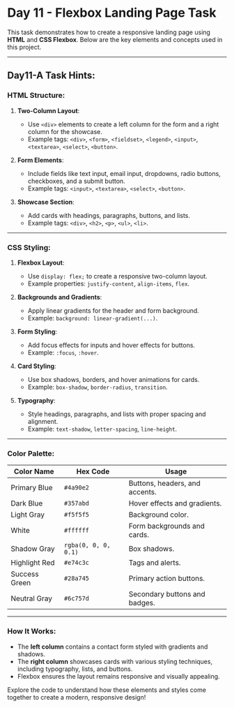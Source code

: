 # Day 11 - Flexbox Landing Page Task

This task demonstrates how to create a responsive landing page using **HTML** and **CSS Flexbox**. Below are the key elements and concepts used in this project.

---

## Day11-A Task Hints:

### HTML Structure:
1. **Two-Column Layout**:
   - Use `<div>` elements to create a left column for the form and a right column for the showcase.
   - Example tags: `<div>`, `<form>`, `<fieldset>`, `<legend>`, `<input>`, `<textarea>`, `<select>`, `<button>`.

2. **Form Elements**:
   - Include fields like text input, email input, dropdowns, radio buttons, checkboxes, and a submit button.
   - Example tags: `<input>`, `<textarea>`, `<select>`, `<button>`.

3. **Showcase Section**:
   - Add cards with headings, paragraphs, buttons, and lists.
   - Example tags: `<div>`, `<h2>`, `<p>`, `<ul>`, `<li>`.

---

### CSS Styling:
1. **Flexbox Layout**:
   - Use `display: flex;` to create a responsive two-column layout.
   - Example properties: `justify-content`, `align-items`, `flex`.

2. **Backgrounds and Gradients**:
   - Apply linear gradients for the header and form background.
   - Example: `background: linear-gradient(...)`.

3. **Form Styling**:
   - Add focus effects for inputs and hover effects for buttons.
   - Example: `:focus`, `:hover`.

4. **Card Styling**:
   - Use box shadows, borders, and hover animations for cards.
   - Example: `box-shadow`, `border-radius`, `transition`.

5. **Typography**:
   - Style headings, paragraphs, and lists with proper spacing and alignment.
   - Example: `text-shadow`, `letter-spacing`, `line-height`.

---

### Color Palette:
| Color Name       | Hex Code   | Usage                          |
|------------------|------------|--------------------------------|
| Primary Blue     | `#4a90e2`  | Buttons, headers, and accents. |
| Dark Blue        | `#357abd`  | Hover effects and gradients.   |
| Light Gray       | `#f5f5f5`  | Background color.              |
| White            | `#ffffff`  | Form backgrounds and cards.    |
| Shadow Gray      | `rgba(0, 0, 0, 0.1)` | Box shadows.         |
| Highlight Red    | `#e74c3c`  | Tags and alerts.               |
| Success Green    | `#28a745`  | Primary action buttons.        |
| Neutral Gray     | `#6c757d`  | Secondary buttons and badges.  |

---

### How It Works:
- The **left column** contains a contact form styled with gradients and shadows.
- The **right column** showcases cards with various styling techniques, including typography, lists, and buttons.
- Flexbox ensures the layout remains responsive and visually appealing.

Explore the code to understand how these elements and styles come together to create a modern, responsive design!
